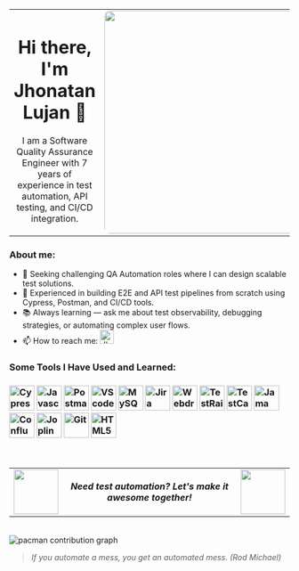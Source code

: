<table>
  <tr>
    <td>
      <h1 align="center">Hi there, I'm Jhonatan Lujan 👋</h1>
      <p align="center">I am a Software Quality Assurance Engineer with 7 years of experience in test automation, API testing, and CI/CD integration.</p>
    </td>
    <td>
      <img src="https://user-images.githubusercontent.com/74038190/225813708-98b745f2-7d22-48cf-9150-083f1b00d6c9.gif" width="400px" style="border-radius: 10px;" />
    </td>
  </tr>
</table>

  <h3>About me:</h3>

- 🚀 Seeking challenging QA Automation roles where I can design scalable test solutions.
- 🧪 Experienced in building E2E and API test pipelines from scratch using Cypress, Postman, and CI/CD tools.
- 📚 Always learning — ask me about test observability, debugging strategies, or automating complex user flows.
- 📫 How to reach me: <a href = "https://www.linkedin.com/in/jhonatan-lujan-53185b17b/">
  <img alt="Jhonatan Lujan | LinkedIn" width="25px" src="https://cdn.jsdelivr.net/gh/devicons/devicon@latest/icons/linkedin/linkedin-original.svg" />
  </a>
<h3> Some Tools I Have Used and Learned: </h3>
<h3 align="left">
  <img width="45px" alt="Cypress" src="https://cdn.jsdelivr.net/gh/devicons/devicon@latest/icons/cypressio/cypressio-original.svg" />
  <img width="45px" alt="Javascript" src="https://cdn.jsdelivr.net/gh/devicons/devicon@latest/icons/javascript/javascript-original.svg" />
  <img width="45px" alt="Postman" src="https://cdn.jsdelivr.net/gh/devicons/devicon@latest/icons/postman/postman-original.svg" />
  <img width="45px" alt="VScode" src="https://cdn.jsdelivr.net/gh/devicons/devicon@latest/icons/vscode/vscode-original.svg" />
  <img width="45px" alt="MySQL" src="https://cdn.jsdelivr.net/gh/devicons/devicon@latest/icons/mysql/mysql-original.svg" />
  <img width="45px" alt="Jira" src="https://cdn.jsdelivr.net/gh/devicons/devicon@latest/icons/jira/jira-original.svg" />
  <img width="45px" alt="WebdriverIO" src="https://images.credly.com/size/680x680/images/a5f357f3-1c50-43b0-a0bc-32a6a1aa898a/webdriverio.png"/>
  <img width="45px" alt="TestRail" src="https://cdn.brandfetch.io/idTk1PqkG8/w/400/h/400/theme/dark/icon.jpeg?c=1dxbfHSJFAPEGdCLU4o5B"/>
  <img width="45px" alt="TestCafe" src="https://cdn.brandfetch.io/idzx3-n9T_/w/400/h/400/theme/dark/icon.png?c=1dxbfHSJFAPEGdCLU4o5B">
  <img width="45px" alt="Jama" src="https://cdn.brandfetch.io/idTNqnlKL_/w/400/h/400/theme/dark/icon.jpeg?c=1dxbfHSJFAPEGdCLU4o5B">
  <img width="45px" alt="Confluence" src="https://cdn.jsdelivr.net/gh/devicons/devicon@latest/icons/confluence/confluence-original.svg" />
  <img width="45px" alt="Joplin" src="https://cdn.brandfetch.io/idit1hN1Mm/theme/light/logo.svg?c=1dxbfHSJFAPEGdCLU4o5B">
  <img width="45px" alt="Git" src="https://cdn.jsdelivr.net/gh/devicons/devicon@latest/icons/git/git-original.svg">
  <img width="45px" alt="HTML5" src="https://cdn.jsdelivr.net/gh/devicons/devicon@latest/icons/html5/html5-original.svg" />
  
</h3>
<br>

<table align="center">
  <tr>
    <td align="center" width="80">
      <img src="https://user-images.githubusercontent.com/74038190/213911167-6bc9ef46-2950-481c-a03c-189f9506083b.gif" width="80">
    </td>
    <td align="center">
      <em><strong>Need test automation? Let's make it awesome together!</strong></em>
    </td>
    <td align="center" width="80">
      <img src="https://user-images.githubusercontent.com/74038190/213911167-6bc9ef46-2950-481c-a03c-189f9506083b.gif" width="80">
    </td>
  </tr>
</table>

<br>
<picture>
  <source media="(prefers-color-scheme: dark)" srcset="https://raw.githubusercontent.com/[Jhonatan-Lujan]/[Jhonatan-Lujan]/output/pacman-contribution-graph-dark.svg">
  <source media="(prefers-color-scheme: light)" srcset="https://raw.githubusercontent.com/[Jhonatan-Lujan]/[Jhonatan-Lujan]/output/pacman-contribution-graph.svg">
  <img alt="pacman contribution graph" src="https://raw.githubusercontent.com/[Jhonatan-Lujan]/[Jhonatan-Lujan]/output/pacman-contribution-graph.svg">
</picture>
<br>
<blockquote>
  <i>If you automate a mess, you get an automated mess. (Rod Michael)</i>
</blockquote>
